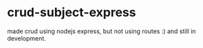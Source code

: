 # crud-subject-express
made crud using nodejs express, but not using routes :)
and still in development. 
